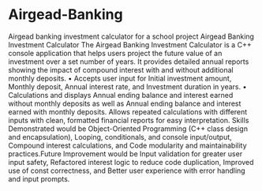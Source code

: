 # Airgead-Banking
Airgead banking investment calculator for a school project Airgead Banking Investment Calculator
The Airgead Banking Investment Calculator is a C++ console application that helps users project the future value of an investment over a set number of years. It provides detailed annual reports showing the impact of compound interest with and without additional monthly deposits.
•	Accepts user input for Initial investment amount, Monthly deposit, Annual interest rate, and Investment duration in years.
•	Calculations and displays Annual ending balance and interest earned without monthly deposits as well as Annual ending balance and interest earned with monthly deposits. Allows repeated calculations with different inputs with clean, formatted financial reports for easy interpretation. Skills Demonstrated would be Object-Oriented Programming (C++ class design and encapsulation), Looping, conditionals, and console input/output, Compound interest calculations, and Code modularity and maintainability practices.Future Improvement would be Input validation for greater user input safety, Refactored interest logic to reduce code duplication, Improved use of const correctness, and Better user experience with error handling and input prompts.
